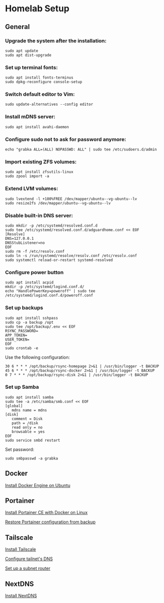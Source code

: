 # Homelab Setup

## General

### Upgrade the system after the installation:
```
sudo apt update
sudo apt dist-upgrade
```

### Set up terminal fonts:
```
sudo apt install fonts-terminus
sudo dpkg-reconfigure console-setup
```

### Switch default editor to Vim:
```
sudo update-alternatives --config editor
```

### Install mDNS server:
```
sudo apt install avahi-daemon
```

### Configure sudo not to ask for password anymore:
```
echo "grabka ALL=(ALL) NOPASSWD: ALL" | sudo tee /etc/sudoers.d/admin
```

### Import existing ZFS volumes:
```
sudo apt install zfsutils-linux
sudo zpool import -a
```

### Extend LVM volumes:
```
sudo lvextend -l +100%FREE /dev/mapper/ubuntu--vg-ubuntu--lv
sudo resize2fs /dev/mapper/ubuntu--vg-ubuntu--lv
```

### Disable built-in DNS server:
```
sudo mkdir -p /etc/systemd/resolved.conf.d
sudo tee /etc/systemd/resolved.conf.d/adguardhome.conf << EOF
[Resolve]
DNS=127.0.0.1
DNSStubListener=no
EOF
sudo rm -f /etc/resolv.conf
sudo ln -s /run/systemd/resolve/resolv.conf /etc/resolv.conf
sudo systemctl reload-or-restart systemd-resolved
```

### Configure power button
```
sudo apt install acpid
mkdir -p /etc/systemd/logind.conf.d/
echo "HandlePowerKey=poweroff" | sudo tee /etc/systemd/logind.conf.d/poweroff.conf
```

### Set up backups

```
sudo apt install sshpass
sudo cp -a backup /opt
sudo tee /opt/backup/.env << EOF
RSYNC_PASSWORD=
APP_TOKEN=
USER_TOKEN=
EOF
sudo crontab -e
```

Use the following configuration:
```
30 6 * * * /opt/backup/rsync-homepage 2>&1 | /usr/bin/logger -t BACKUP
45 6 * * * /opt/backup/rsync-docker 2>&1 | /usr/bin/logger -t BACKUP
0 7 * * * /opt/backup/rsync-disk 2>&1 | /usr/bin/logger -t BACKUP
```

### Set up Samba

```
sudo apt install samba
sudo tee -a /etc/samba/smb.conf << EOF
[global]
   mdns name = mdns
[disk]
   comment = Disk
   path = /disk
   read only = no
   browsable = yes
EOF
sudo service smbd restart
```

Set password:
```
sudo smbpasswd -a grabka
```

## Docker
[Install Docker Engine on Ubuntu](https://docs.docker.com/engine/install/ubuntu/)

## Portainer
[Install Portainer CE with Docker on Linux](https://docs.portainer.io/start/install-ce/server/docker/linux)

[Restore Portainer configuration from backup](https://docs.portainer.io/admin/settings#restoring-from-a-local-file)

## Tailscale
[Install Tailscale](https://tailscale.com/kb/1347/installation)

[Configure tailnet's DNS](https://tailscale.com/kb/1114/pi-hole)

[Set up a subnet router](https://tailscale.com/kb/1019/subnets)

## NextDNS
[Install NextDNS](https://github.com/nextdns/nextdns/wiki/Debian-Based-Distribution)